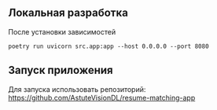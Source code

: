 ## Локальная разработка
После установки зависимостей
```
poetry run uvicorn src.app:app --host 0.0.0.0 --port 8080
```

## Запуск приложения
Для запуска использовать репозиторий: https://github.com/AstuteVisionDL/resume-matching-app

